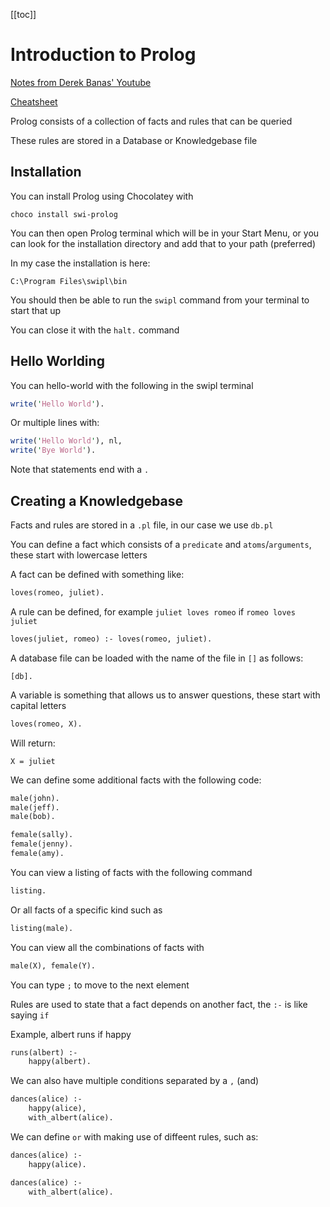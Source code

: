 [[toc]]

# Introduction to Prolog

[Notes from Derek Banas' Youtube](https://www.youtube.com/watch?v=SykxWpFwMGs)

[Cheatsheet](http://www.newthinktank.com/2015/08/learn-prolog-one-video/)

Prolog consists of a collection of facts and rules that can be queried

These rules are stored in a Database or Knowledgebase file

## Installation

You can install Prolog using Chocolatey with

```
choco install swi-prolog
```

You can then open Prolog terminal which will be in your Start Menu, or you can look for the installation directory and add that to your path (preferred)

In my case the installation is here:

```
C:\Program Files\swipl\bin
```

You should then be able to run the `swipl` command from your terminal to start that up

You can close it with the `halt.` command

## Hello Worlding

You can hello-world with the following in the swipl terminal

```pl
write('Hello World').
```

Or multiple lines with:

```pl
write('Hello World'), nl,
write('Bye World').
```

Note that statements end with a `.`

## Creating a Knowledgebase

Facts and rules are stored in a `.pl` file, in our case we use `db.pl`

You can define a fact which consists of a `predicate` and `atoms`/`arguments`, these start with lowercase letters

A fact can be defined with something like:

```pl
loves(romeo, juliet).
```

A rule can be defined, for example `juliet loves romeo` if `romeo loves juliet`

```pl
loves(juliet, romeo) :- loves(romeo, juliet).
```

A database file can be loaded with the name of the file in `[]` as follows:

```
[db].
```

A variable is something that allows us to answer questions, these start with capital letters

```pl
loves(romeo, X).
```

Will return:

```
X = juliet
```

We can define some additional facts with the following code:

```pl
male(john).
male(jeff).
male(bob).

female(sally).
female(jenny).
female(amy).
```

You can view a listing of facts with the following command

```pl
listing.
```

Or all facts of a specific kind such as

```pl
listing(male).
```

You can view all the combinations of facts with

```pl
male(X), female(Y).
```

You can type `;` to move to the next element

Rules are used to state that a fact depends on another fact, the `:-` is like saying `if`

Example, albert runs if happy

```pl
runs(albert) :-
    happy(albert).
```

We can also have multiple conditions separated by a `,` (and)

```pl
dances(alice) :-
    happy(alice),
    with_albert(alice).
```

We can define `or` with making use of diffeent rules, such as:

```pl
dances(alice) :-
    happy(alice).

dances(alice) :-
    with_albert(alice).
```

